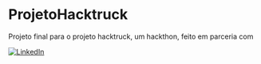# ProjetoHacktruck
Projeto final para o projeto hacktruck, um hackthon, feito em parceria com <!DOCTYPE html>
<html lang="en">
<head>
<meta charset="UTF-8">
<meta name="viewport" content="width=device-width, initial-scale=1.0">
<title>Botão do LinkedIn</title>
</head>
<body>
<a href="[https://www.linkedin.com/in/seu_perfil](https://www.linkedin.com/company/instituto-de-pesquisas-eldorado/)" target="_blank" rel="noopener noreferrer">
  <img src="seu_icone_do_linkedin.png" alt="LinkedIn">
</a>
</body>
</html>

